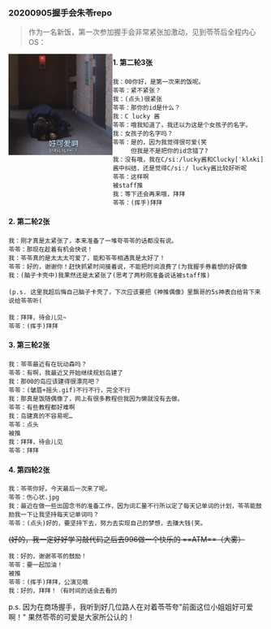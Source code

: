 ### 20200905握手会朱苓repo

> 作为一名新饭，第一次参加握手会非常紧张加激动，见到苓苓后全程内心OS：

<img src="20200905.JPG" alt="_20200903_095711" style="zoom:65%;" align="left" />

#### 1.   第二轮3张 ####

	我：00你好，是第一次来的饭呢。
	苓苓：紧不紧张？
	我：(点头)很紧张
	苓苓：那你的id是什么？
	我：C lucky 酱
	苓苓：哦我知道了，我还以为这是个女孩子的名字。
	我：女孩子的名字吗？
	苓苓：是的，因为我觉得很可爱(笑
	     但我是不是把你的id念错了?
	我：没有哦，我在C/siː/lucky酱和Clucky[ˈklʌki]酱中纠结，还是觉得C/siː/ lucky酱比较好听呢
	苓苓：这样啊
	被staff推
	我：等下还会再来哦，拜拜
	苓苓：(挥手)拜拜



#### 2.   第二轮2张

```
我：刚才真是太紧张了，本来准备了一堆夸苓苓的话都没有说。
苓苓：那现在趁着有机会快说！
我：苓苓真的是太太太可爱了，能和苓苓相遇真是太好了！
苓苓：好的，谢谢你！赶快抓紧时间接着说，不能把时间浪费了(为我握手券着想的好偶像
我：(脑子卡壳中)我果然还是太紧张了(思考了两秒刚准备说话被staff推)

(p.s. 这里我超后悔自己脑子卡壳了，下次应该要把《神推偶像》里飘哥的5s神表白给背下来说给苓苓听(

我：拜拜，待会儿见~
苓苓：(挥手)拜拜
```



#### 3.   第三轮2张

```
我：苓苓最近有在玩动森吗？
苓苓：有啊，我最近又开始继续规划岛建了
我：那00的岛应该建得很漂亮吧？
苓苓：(皱眉+摇头.gif)不行不行，完全不行
我：那真是饭随偶像了，网上有很多教程但我因为懒就没有去做。
苓苓：有些教程都好难啊
我：岛建真的不容易呢…
苓苓：点头
被推
我：拜拜，待会儿见
苓苓：拜拜
```



#### 4.   第四轮2张

```
我：苓苓你好，今天最后一次来了呢。
苓苓：伤心状.jpg
我：最近在做一些出国念书的准备工作，因为词汇量不行所以定了每天记单词的计划，苓苓能鼓励我一下让我坚持每天记单词吗？
苓苓：(点头)好的，要坚持下去，努力去实现自己的梦想，去赚大钱(笑。
```

 ~~(好的，我一定好好学习敲代码之后去996做一个快乐的 ==ATM==（大雾）~~

```
我：好的，谢谢苓苓的鼓励！
苓苓：要一起加油！
被推
苓苓：(挥手)拜拜，公演见哦
我：好的，拜拜！（有时间的话会去看的
```

p.s.  因为在商场握手，我听到好几位路人在对着苓苓夸"前面这位小姐姐好可爱啊！" 果然苓苓的可爱是大家所公认的！

